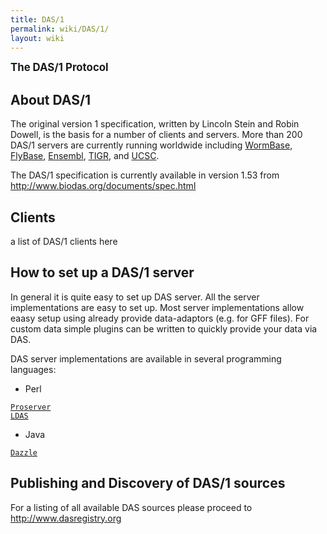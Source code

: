 ```yaml
---
title: DAS/1
permalink: wiki/DAS/1/
layout: wiki
---
```


<big>**The DAS/1 Protocol**</big>

About DAS/1
-----------

The original version 1 specification, written by Lincoln Stein and Robin
Dowell, is the basis for a number of clients and servers. More than 200
DAS/1 servers are currently running worldwide including
[WormBase](http://www.wormbase.org/),
[FlyBase](http://www.flybase.org/), [Ensembl](http://www.ensembl.org/),
[TIGR](http://www.tigr.org/), and [UCSC](http://genome.ucsc.edu/).

The DAS/1 specification is currently available in version 1.53 from
<http://www.biodas.org/documents/spec.html>

Clients
-------

a list of DAS/1 clients here

How to set up a DAS/1 server
----------------------------

In general it is quite easy to set up DAS server. All the server
implementations are easy to set up. Most server implementations allow
eaasy setup using already provide data-adaptors (e.g. for GFF files).
For custom data simple plugins can be written to quickly provide your
data via DAS.

DAS server implementations are available in several programming
languages:

-   Perl

[`Proserver`](http://www.sanger.ac.uk/Software/analysis/proserver/)  
[`LDAS`](http://biodas.org/servers/LDAS.html)

-   Java

[`Dazzle`](http://www.derkholm.net/thomas/dazzle/)

Publishing and Discovery of DAS/1 sources
-----------------------------------------

For a listing of all available DAS sources please proceed to
<http://www.dasregistry.org>
